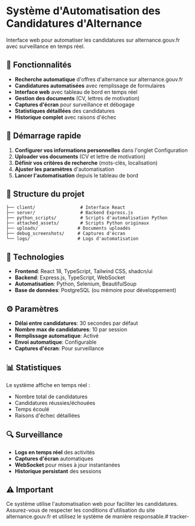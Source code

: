 # Système d'Automatisation des Candidatures d'Alternance

Interface web pour automatiser les candidatures sur alternance.gouv.fr avec surveillance en temps réel.

## 🎯 Fonctionnalités

- **Recherche automatique** d'offres d'alternance sur alternance.gouv.fr
- **Candidatures automatisées** avec remplissage de formulaires
- **Interface web** avec tableau de bord en temps réel
- **Gestion des documents** (CV, lettres de motivation)
- **Captures d'écran** pour surveillance et débogage
- **Statistiques détaillées** des candidatures
- **Historique complet** avec raisons d'échec

## 🚀 Démarrage rapide

1. **Configurer vos informations personnelles** dans l'onglet Configuration
2. **Uploader vos documents** (CV et lettre de motivation)
3. **Définir vos critères de recherche** (mots-clés, localisation)
4. **Ajuster les paramètres** d'automatisation
5. **Lancer l'automatisation** depuis le tableau de bord

## 📁 Structure du projet

```
├── client/                 # Interface React
├── server/                 # Backend Express.js
├── python_scripts/         # Scripts d'automatisation Python
├── attached_assets/        # Scripts Python originaux
├── uploads/               # Documents uploadés
├── debug_screenshots/     # Captures d'écran
└── logs/                  # Logs d'automatisation
```

## 🔧 Technologies

- **Frontend**: React 18, TypeScript, Tailwind CSS, shadcn/ui
- **Backend**: Express.js, TypeScript, WebSocket
- **Automatisation**: Python, Selenium, BeautifulSoup
- **Base de données**: PostgreSQL (ou mémoire pour développement)

## ⚙️ Paramètres

- **Délai entre candidatures**: 30 secondes par défaut
- **Nombre max de candidatures**: 10 par session
- **Remplissage automatique**: Activé
- **Envoi automatique**: Configurable
- **Captures d'écran**: Pour surveillance

## 📊 Statistiques

Le système affiche en temps réel :
- Nombre total de candidatures
- Candidatures réussies/échouées
- Temps écoulé
- Raisons d'échec détaillées

## 🔍 Surveillance

- **Logs en temps réel** des activités
- **Captures d'écran** automatiques
- **WebSocket** pour mises à jour instantanées
- **Historique persistant** des sessions

## ⚠️ Important

Ce système utilise l'automatisation web pour faciliter les candidatures. Assurez-vous de respecter les conditions d'utilisation du site alternance.gouv.fr et utilisez le système de manière responsable.# tracker-
